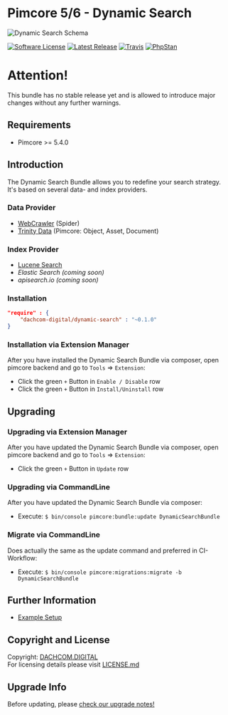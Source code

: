 # Pimcore 5/6 - Dynamic Search

![Dynamic Search Schema](https://user-images.githubusercontent.com/700119/59977691-d9ba9580-95d4-11e9-8d25-c87308e5e48c.png)

[![Software License](https://img.shields.io/badge/license-GPLv3-brightgreen.svg?style=flat-square)](LICENSE.md)
[![Latest Release](https://img.shields.io/packagist/v/dachcom-digital/dynamic-search.svg?style=flat-square)](https://packagist.org/packages/dachcom-digital/dynamic-search)
[![Travis](https://img.shields.io/travis/com/dachcom-digital/pimcore-dynamic-search/master.svg?style=flat-square)](https://travis-ci.com/dachcom-digital/pimcore-dynamic-search)
[![PhpStan](https://img.shields.io/badge/PHPStan-level%202-brightgreen.svg?style=flat-square)](#)

# Attention!
This bundle has no stable release yet and is allowed to introduce major changes without any further warnings.

## Requirements
* Pimcore >= 5.4.0

## Introduction
The Dynamic Search Bundle allows you to redefine your search strategy. It's based on several data- and index providers.

### Data Provider
- [WebCrawler](https://github.com/dachcom-digital/pimcore-dynamic-search-data-provider-crawler) (Spider)
- [Trinity Data](https://github.com/dachcom-digital/pimcore-dynamic-search-data-provider-trinity) (Pimcore: Object, Asset, Document)

### Index Provider
- [Lucene Search](https://github.com/dachcom-digital/pimcore-dynamic-search-index-provider-lucene)
- _Elastic Search (coming soon)_
- _apisearch.io (coming soon)_

### Installation  

```json
"require" : {
    "dachcom-digital/dynamic-search" : "~0.1.0"
}
```

### Installation via Extension Manager
After you have installed the Dynamic Search Bundle via composer, open pimcore backend and go to `Tools` => `Extension`:
- Click the green `+` Button in `Enable / Disable` row
- Click the green `+` Button in `Install/Uninstall` row

## Upgrading

### Upgrading via Extension Manager
After you have updated the Dynamic Search Bundle via composer, open pimcore backend and go to `Tools` => `Extension`:
- Click the green `+` Button in `Update` row

### Upgrading via CommandLine
After you have updated the Dynamic Search Bundle via composer:
- Execute: `$ bin/console pimcore:bundle:update DynamicSearchBundle`

### Migrate via CommandLine
Does actually the same as the update command and preferred in CI-Workflow:
- Execute: `$ bin/console pimcore:migrations:migrate -b DynamicSearchBundle`

## Further Information
- [Example Setup](docs/0_ExampleSetup.md)

## Copyright and License
Copyright: [DACHCOM.DIGITAL](http://dachcom-digital.com)  
For licensing details please visit [LICENSE.md](LICENSE.md)

## Upgrade Info
Before updating, please [check our upgrade notes!](UPGRADE.md)  
